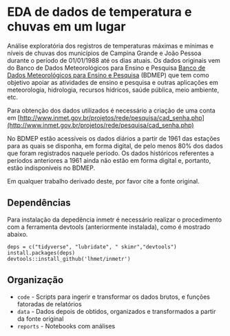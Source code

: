 # EDA de dados de temperatura e chuvas em um lugar


Análise exploratória dos registros de temperaturas máximas e mínimas e níveis de chuvas dos municípios de Campina Grande e João Pessoa durante o período de 01/01/1988 até os dias atuais. Os dados originais vem do Banco de Dados Meteorológicos para Ensino e Pesquisa [Banco de Dados Meteorológicos para Ensino e Pesquisa](http://www.inmet.gov.br/projetos/rede/pesquisa/)
 (BDMEP) que tem como objetivo apoiar as atividades de ensino e pesquisa e outras aplicações em meteorologia, hidrologia, recursos hídricos, saúde pública, meio ambiente, etc. 
 
Para obtenção dos dados utilizados é necessário a criação de uma conta em [http://www.inmet.gov.br/projetos/rede/pesquisa/cad_senha.php](http://www.inmet.gov.br/projetos/rede/pesquisa/cad_senha.php)

No BDMEP estão acessíveis os dados diários a partir de 1961 das estações para as quais se disponha, em forma digital, de pelo menos 80% dos dados que foram registrados naquele período. Os dados históricos referentes a períodos anteriores a 1961 ainda não estão em forma digital e, portanto, estão indisponíveis no BDMEP.

Em qualquer trabalho derivado deste, por favor cite a fonte original. 

## Dependências

Para instalação da depedência inmetr é necessário realizar o procedimento com a ferramenta devtools (anteriormente instalada), como é mostrado abaixo.
```
deps = c("tidyverse", "lubridate", " skimr","devtools")
install.packages(deps)
devtools::install_github('lhmet/inmetr')

```

## Organização

* `code` - Scripts para ingerir e transformar os dados brutos, e funções fatoradas de relatórios
* `data` - Dados depois de obtidos, organizados e transformados a partir da fonte original
* `reports` - Notebooks com análises

